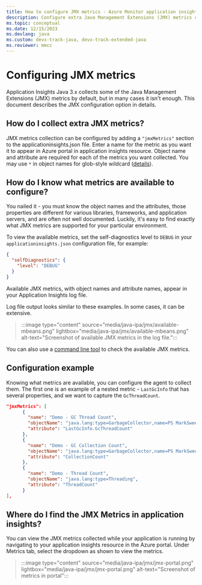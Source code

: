 ```yaml
---
title: How to configure JMX metrics - Azure Monitor application insights for Java
description: Configure extra Java Management Extensions (JMX) metrics collection for Azure Monitor Application Insights Java agent.
ms.topic: conceptual
ms.date: 12/15/2023
ms.devlang: java
ms.custom: devx-track-java, devx-track-extended-java
ms.reviewer: mmcc
---
```


# Configuring JMX metrics

Application Insights Java 3.x collects some of the Java Management Extensions (JMX) metrics by default, but in many cases it isn't enough. This document describes the JMX configuration option in details.

## How do I collect extra JMX metrics?

JMX metrics collection can be configured by adding a ```"jmxMetrics"``` section to the applicationinsights.json file. Enter a name for the metric as you want it to appear in Azure portal in application insights resource. Object name and attribute are required for each of the metrics you want collected. You may use `*` in object names for glob-style wildcard ([details](/azure/azure-monitor/app/java-standalone-config#java-management-extensions-metrics)).

## How do I know what metrics are available to configure?

You nailed it - you must know the object names and the attributes, those properties are different for various libraries, frameworks, and application servers, and are often not well documented. Luckily, it's easy to find exactly what JMX metrics are supported for your particular environment.

To view the available metrics, set the self-diagnostics level to `DEBUG` in your `applicationinsights.json` configuration file, for example:

```json
{
  "selfDiagnostics": {
    "level": "DEBUG"
  }
}
```

Available JMX metrics, with object names and attribute names, appear in your Application Insights log file.

Log file output looks similar to these examples. In some cases, it can be extensive.

> :::image type="content" source="media/java-ipa/jmx/available-mbeans.png" lightbox="media/java-ipa/jmx/available-mbeans.png" alt-text="Screenshot of available JMX metrics in the log file.":::

You can also use a [command line tool](https://github.com/microsoft/ApplicationInsights-Java/wiki/Troubleshoot-JMX-metrics) to check the available JMX metrics.

## Configuration example

Knowing what metrics are available, you can configure the agent to collect them. The first one is an example of a nested metric - `LastGcInfo` that has several properties, and we want to capture the `GcThreadCount`.

```json
"jmxMetrics": [
      {
        "name": "Demo - GC Thread Count",
        "objectName": "java.lang:type=GarbageCollector,name=PS MarkSweep",
        "attribute": "LastGcInfo.GcThreadCount"
      },
      {
        "name": "Demo - GC Collection Count",
        "objectName": "java.lang:type=GarbageCollector,name=PS MarkSweep",
        "attribute": "CollectionCount"
      },
      {
        "name": "Demo - Thread Count",
        "objectName": "java.lang:type=Threading",
        "attribute": "ThreadCount"
      }
],
```

## Where do I find the JMX Metrics in application insights?

You can view the JMX metrics collected while your application is running by navigating to your application insights resource in the Azure portal. Under Metrics tab, select the dropdown as shown to view the metrics.

> :::image type="content" source="media/java-ipa/jmx/jmx-portal.png" lightbox="media/java-ipa/jmx/jmx-portal.png" alt-text="Screenshot of metrics in portal":::
